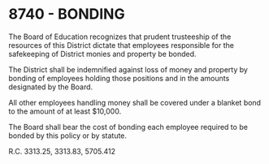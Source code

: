 8740 - BONDING
==============

The Board of Education recognizes that prudent trusteeship of the
resources of this District dictate that employees responsible for the
safekeeping of District monies and property be bonded.

The District shall be indemnified against loss of money and property by
bonding of employees holding those positions and in the amounts
designated by the Board.

All other employees handling money shall be covered under a blanket bond
to the amount of at least \$10,000.

The Board shall bear the cost of bonding each employee required to be
bonded by this policy or by statute.

R.C. 3313.25, 3313.83, 5705.412
